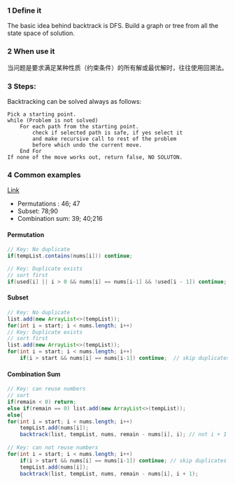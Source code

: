 ### 1 Define it

The basic idea behind backtrack is DFS. Build a graph or tree from all the state space of solution.

### 2 When use it

当问题是要求满足某种性质（约束条件）的所有解或最优解时，往往使用回溯法。
	

### 3 Steps:

Backtracking can be solved always as follows:
```
Pick a starting point.
while (Problem is not solved)
    For each path from the starting point.
        check if selected path is safe, if yes select it
        and make recursive call to rest of the problem
        before which undo the current move.
    End For
If none of the move works out, return false, NO SOLUTON.
```
	
### 4 Common examples 
[Link](https://leetcode.com/problems/permutations/discuss/18239/A-general-approach-to-backtracking-questions-in-Java-(Subsets-Permutations-Combination-Sum-Palindrome-Partioning)?page=1)

- Permutations : 46; 47
- Subset: 78;90
- Combination sum: 39; 40;216

#### Permutation

```java
// Key: No duplicate
if(tempList.contains(nums[i])) continue;  

// Key: Duplicate exists
// sort first 
if(used[i] || i > 0 && nums[i] == nums[i-1] && !used[i - 1]) continue; 
```

#### Subset

```java
// Key: No duplicate
list.add(new ArrayList<>(tempList)); 
for(int i = start; i < nums.length; i++)    
// Key: Duplicate exists
// sort first 
list.add(new ArrayList<>(tempList));  
for(int i = start; i < nums.length; i++) 
    if(i > start && nums[i] == nums[i-1]) continue;  // skip duplicates  
```		

#### Combination Sum

```java
// Key: can reuse numbers
// sort        
if(remain < 0) return;
else if(remain == 0) list.add(new ArrayList<>(tempList));
else{ 
for(int i = start; i < nums.length; i++)
    tempList.add(nums[i]);
    backtrack(list, tempList, nums, remain - nums[i], i); // not i + 1 because we can reuse same elements 
	
// Key: can not reuse numbers
for(int i = start; i < nums.length; i++)
    if(i > start && nums[i] == nums[i-1]) continue; // skip duplicates
    tempList.add(nums[i]);
    backtrack(list, tempList, nums, remain - nums[i], i + 1);   
```		
	

